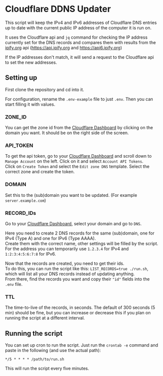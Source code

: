 # Cloudflare DDNS Updater
This script will keep the IPv4 and IPv6 addresses of Cloudflare DNS entries up to date with the current public IP address of the computer it is run on.

It uses the Cloudflare api and `jq` command for checking the IP address currently set for the DNS records and compares them with results from the [ipify.org](https://www.ipify.org/) api (https://api.ipify.org and https://api6.ipify.org)

If the IP addresses don't match, it will send a request to the Cloudflare api to set the new addresses.

## Setting up
First clone the repository and cd into it.

For configuration, rename the `.env-example` file to just `.env`. Then you can start filling it with values.
### ZONE_ID
You can get the zone id from the [Cloudflare Dashboard](https://dash.cloudflare.com) by clicking on the domain you want. It should be on the right side of the screen.
### API_TOKEN
To get the api token, go to your [Cloudflare Dashboard](https://dash.cloudflare.com) and scroll down to `Manage Account` on the left. Click on it and select `Account API Tokens`.  
Click on `Create Token` and select the `Edit zone DNS` template. Select the correct zone and create the token.
### DOMAIN
Set this to the (sub)domain you want to be updated. (For example `server.example.com`)
### RECORD_IDs
Go to your [Cloudflare Dashboard](https://dash.cloudflare.com), select your domain and go to `DNS`.

Here you need to create 2 DNS records for the same (sub)domain, one for IPv4 (Type A) and one for IPv6 (Type AAAA).  
Create them with the correct name, other settings will be filled by the script. For the address you can temporarily use `1.2.3.4` for IPv4 and `1:2:3:4:5:6:7:8` for IPv6.

Now that the records are created, you need to get their ids.  
To do this, you can run the script like this: `LIST_RECORDS=true ./run.sh`, which will list all your DNS records instead of updating anything.  
From there, find the records you want and copy their `"id"` fields into the `.env` file.
### TTL
The time-to-live of the records, in seconds. The default of 300 seconds (5 min) should be fine, but you can increase or decrease this if you plan on running the script at a different interval.

## Running the script
You can set up cron to run the script. Just run the `crontab -e` command and paste in the following (and use the actual path):
```cronexp
*/5 * * * * /path/to/run.sh
```
This will run the script every five minutes. 